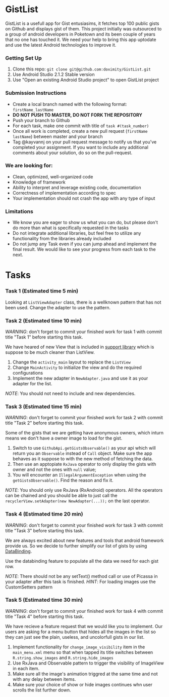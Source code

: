 # GistList
GistList is a usefull app for Gist entusiasims, it fetches top 100 public gists on Github and displays gist of them.
This project initially was outsourced to a group of android developers in Poketown and its been couple of years that no one has touched it. We need your help to bring this app uptodate and use the latest Android technologies to improve it.

### Getting Set Up
1. Clone this repo: `git clone git@github.com:doximity/GistList.git`
2. Use Android Studio 2.1.2 Stable version
3. Use "Open an existing Android Studio project" to open GistList project

### Submission Instructions

* Create a local branch named with the following format: `firstName_lastName`
* **DO NOT PUSH TO MASTER, DO NOT FORK THE REPOSITORY**
* Push your branch to Github
* For each task, make one commit with title of `task #(task_number)`
* Once all work is completed, create a new pull request (`firstName lastName`) between master and your branch
* Tag @kayvannj on your pull request message to notify us that you've completed your assignment. If you want to include any additional comments about your solution, do so on the pull-request.

### We are looking for:
* Clean, optimized, well-organized code
* Knowledge of framework
* Ability to interpret and leverage existing code, documentation
* Correctness of implementation according to spec
* Your implementation should not crash the app with any type of input

### Limitations
* We know you are eager to show us what you can do, but please don't do more than what is specifically requested in the tasks
* Do not integrate additional libraries, but feel free to utilize any functionality from the libraries already included
* Do not jump any Task even if you can jump ahead and implement the final result. We would like to see your progress from each task to the next.

# Tasks
### Task 1 (Estimated time 5 min)

Looking at `ListViewAdapter` class, there is a wellknown pattern that has not been used.
Change the adapter to use the pattern.

### Task 2 (Estimated time 10 min)
*WARNING*: don't forget to commit your finished work for task 1 with commit title "Task 1" before starting this task.

We have heared of new View that is included in [support library](https://developer.android.com/topic/libraries/support-library/features.html) which is suppose to be much cleaner than ListView.
1. Change the `activity_main` layout to replace the `ListView`
2. Change `MainActivity` to initialize the view and do the required configurations
3. Implement the new adapter in `NewAdapter.java` and use it as your adapter for the list.

*NOTE*: You should not need to include and new dependencies.

### Task 3 (Estimated time 15 min)
*WARNING*: don't forget to commit your finished work for task 2 with commit title "Task 2" before starting this task.

Some of the gists that we are getting have anonymous owners, which inturn means we don't have a owner image to load for the gist. 

1. Switch to use `GithubApi.getGistsObservable()` as your api which will return you an `Observable` instead of `Call` object. Make sure the app behaves as it suppose to with the new method of fetching the data.  
2. Then use an apptopiate `RxJava` operator to only display the gists with owner and not the ones with `null` value;
3. You will encounter an `IllegalArgumentException` when using the `getGistsObservable()`. Find the reason and fix it.

*NOTE*: You should only use RxJava (RxAndroid) operators. All the operators can be chained and you should be able to just call the `recyclerView.setAdapter(new NewAdapter(...));` on the last operator.

### Task 4 (Estimated time 20 min)
*WARNING*: don't forget to commit your finished work for task 3 with commit title "Task 3" before starting this task.

We are always excited about new features and tools that android framework provide us. So we decide to further simplify our list of gists by using [DataBinding](https://developer.android.com/topic/libraries/data-binding/index.html).

Use the databinding feature to populate all the data we need for each gist row.

*NOTE*: There should not be any setText() method call or use of Picassa in your adapter after this task is finished.
*HINT*: For loading images use the CustomSetters pattern

### Task 5 (Estimated time 30 min)
*WARNING*: don't forget to commit your finished work for task 4 with commit title "Task 4" before starting this task.

We have recieve a feature request that we would like you to implement. Our users are asking for a menu button that hides all the images in the list so they can just see the plain, useless, and uncolorfull gists in our list.

1. Implement functionality for `change_image_visibility` item in the `main_menu.xml` menu so that when tapped its title switches between `R.string.show_images` and `R.string.hide_images`
2. Use RxJava and Observable pattern to trigger the visibility of ImageView in each item.
3. Make sure all the image's animation triggred at the same time and not with any delay between items.
4. Make sure your choice of show or hide images continues whn user scrolls the list further down.




